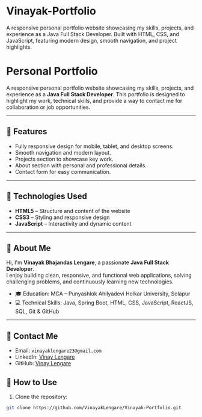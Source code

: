 # Vinayak-Portfolio
A responsive personal portfolio website showcasing my skills, projects, and experience as a Java Full Stack Developer. Built with HTML, CSS, and JavaScript, featuring modern design, smooth navigation, and project highlights.
# Personal Portfolio

A responsive personal portfolio website showcasing my skills, projects, and experience as a **Java Full Stack Developer**. This portfolio is designed to highlight my work, technical skills, and provide a way to contact me for collaboration or job opportunities.

---

## 🔹 Features

- Fully responsive design for mobile, tablet, and desktop screens.
- Smooth navigation and modern layout.
- Projects section to showcase key work.
- About section with personal and professional details.
- Contact form for easy communication.

---

## 🔹 Technologies Used

- **HTML5** – Structure and content of the website  
- **CSS3** – Styling and responsive design  
- **JavaScript** – Interactivity and dynamic content  



---



## 🔹 About Me

Hi, I'm **Vinayak Bhajandas Lengare**, a passionate **Java Full Stack Developer**.  
I enjoy building clean, responsive, and functional web applications, solving challenging problems, and continuously learning new technologies.

- 🎓 Education: MCA – Punyashlok Ahilyadevi Holkar University, Solapur  
- 💻 Technical Skills: Java, Spring Boot, HTML, CSS, JavaScript, ReactJS, SQL, Git & GitHub  

---

## 🔹 Contact Me

- Email: `vinayaklengare23@gmail.com`
- LinkedIn: [Vinay Lengare](https://www.linkedin.com/in/vinayak-lengare-331b33369/)
- GitHub: [Vinay Lengare](https://github.com/VinayakLengare)

## 🔹 How to Use

1. Clone the repository:  
```bash
git clone https://github.com/VinayakLengare/Vinayak-Portfolio.git


